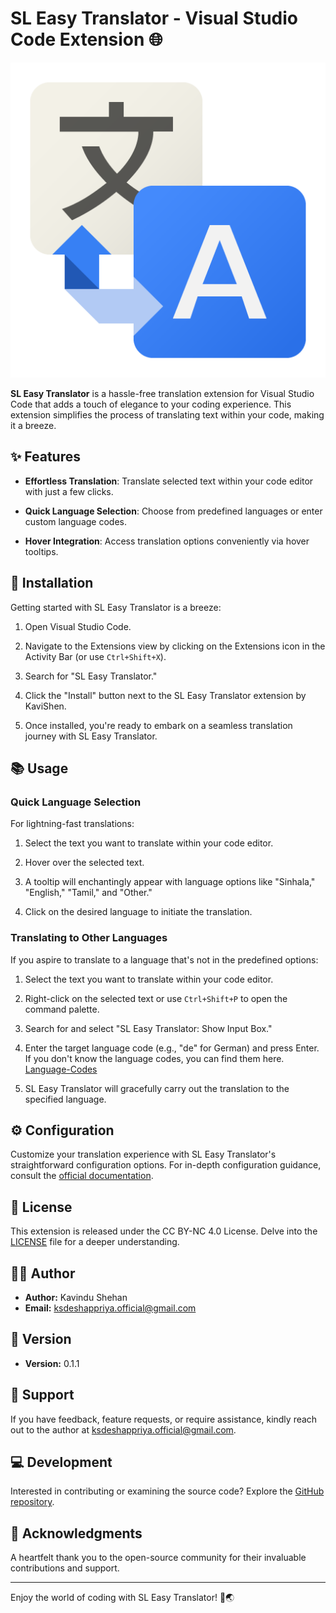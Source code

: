# SL Easy Translator - Visual Studio Code Extension 🌐

![SL Easy Translator Logo](icon.png)

**SL Easy Translator** is a hassle-free translation extension for Visual Studio Code that adds a touch of elegance to your coding experience. This extension simplifies the process of translating text within your code, making it a breeze.

## ✨ Features

- **Effortless Translation**: Translate selected text within your code editor with just a few clicks.

- **Quick Language Selection**: Choose from predefined languages or enter custom language codes.

- **Hover Integration**: Access translation options conveniently via hover tooltips.

## 🚀 Installation

Getting started with SL Easy Translator is a breeze:

1. Open Visual Studio Code.

2. Navigate to the Extensions view by clicking on the Extensions icon in the Activity Bar (or use `Ctrl+Shift+X`).

3. Search for "SL Easy Translator."

4. Click the "Install" button next to the SL Easy Translator extension by KaviShen.

5. Once installed, you're ready to embark on a seamless translation journey with SL Easy Translator.

## 📚 Usage

### Quick Language Selection

For lightning-fast translations:

1. Select the text you want to translate within your code editor.

2. Hover over the selected text.

3. A tooltip will enchantingly appear with language options like "Sinhala," "English," "Tamil," and "Other."

4. Click on the desired language to initiate the translation.

### Translating to Other Languages

If you aspire to translate to a language that's not in the predefined options:

1. Select the text you want to translate within your code editor.

2. Right-click on the selected text or use `Ctrl+Shift+P` to open the command palette.

3. Search for and select "SL Easy Translator: Show Input Box."

4. Enter the target language code (e.g., "de" for German) and press Enter. If you don't know the language codes, you can find them here. [Language-Codes](ISO639.1.md)

5. SL Easy Translator will gracefully carry out the translation to the specified language.

## ⚙️ Configuration

Customize your translation experience with SL Easy Translator's straightforward configuration options. For in-depth configuration guidance, consult the [official documentation](https://github.com/KSDeshappriya/EasyTranslator).

## 📝 License

This extension is released under the CC BY-NC 4.0 License. Delve into the [LICENSE](LICENSE.MD) file for a deeper understanding.

## 🧑‍💻 Author

- **Author:** Kavindu Shehan
- **Email:** ksdeshappriya.official@gmail.com

## 📅 Version

- **Version:** 0.1.1

## 🤝 Support

If you have feedback, feature requests, or require assistance, kindly reach out to the author at ksdeshappriya.official@gmail.com.

## 💻 Development

Interested in contributing or examining the source code? Explore the [GitHub repository](https://github.com/KSDeshappriya/EasyTranslator).

## 🙌 Acknowledgments

A heartfelt thank you to the open-source community for their invaluable contributions and support.

---

Enjoy the world of coding with SL Easy Translator! 🚀🌏
